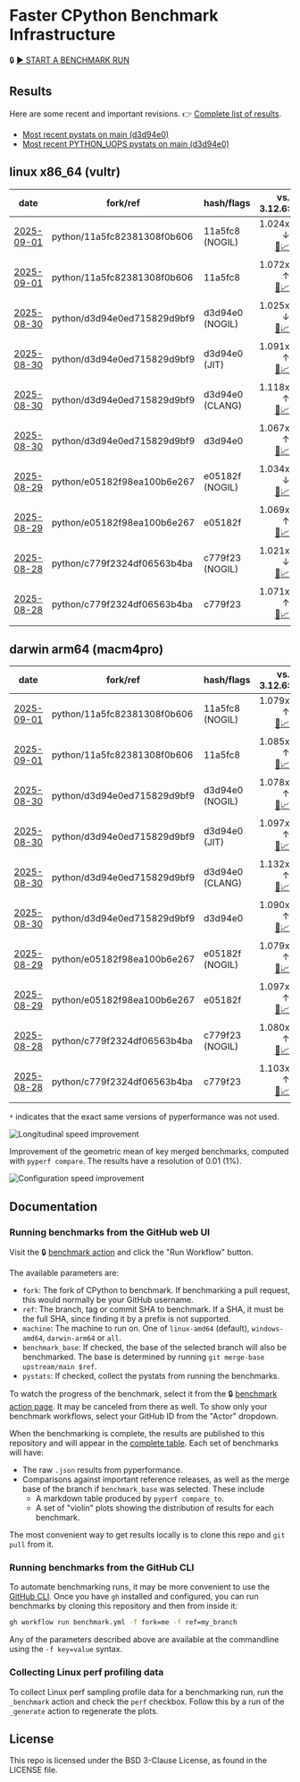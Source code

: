 # Faster CPython Benchmark Infrastructure

🔒 [▶️ START A BENCHMARK RUN](../../actions/workflows/benchmark.yml)

## Results

Here are some recent and important revisions. 👉 [Complete list of results](RESULTS.md).

<!-- START table -->
- [Most recent  pystats on main (d3d94e0)](results/bm-20250830-3.15.0a0-d3d94e0/bm-20250830-vultr-x86_64-python-d3d94e0ed715829d9bf9-3.15.0a0-d3d94e0-pystats.md)
- [Most recent PYTHON_UOPS pystats on main (d3d94e0)](results/bm-20250830-3.15.0a0-d3d94e0-PYTHON_UOPS/bm-20250830-vultr-x86_64-python-d3d94e0ed715829d9bf9-3.15.0a0-d3d94e0-pystats.md)

## linux x86_64 (vultr)
| date | fork/ref | hash/flags | vs. 3.12.6: | vs. 3.13.0rc2: | vs. base: |
| --- | --- | --- | ---: | ---: | ---: |
| [2025-09-01](results/bm-20250901-3.15.0a0-11a5fc8-NOGIL) | python/11a5fc82381308f0b606 | 11a5fc8 (NOGIL) | 1.024x ↓<br>[📄](results/bm-20250901-3.15.0a0-11a5fc8-NOGIL/bm-20250901-vultr-x86_64-python-11a5fc82381308f0b606-3.15.0a0-11a5fc8-vs-3.12.6.md)[📈](results/bm-20250901-3.15.0a0-11a5fc8-NOGIL/bm-20250901-vultr-x86_64-python-11a5fc82381308f0b606-3.15.0a0-11a5fc8-vs-3.12.6.svg) | 1.057x ↓<br>[📄](results/bm-20250901-3.15.0a0-11a5fc8-NOGIL/bm-20250901-vultr-x86_64-python-11a5fc82381308f0b606-3.15.0a0-11a5fc8-vs-3.13.0rc2.md)[📈](results/bm-20250901-3.15.0a0-11a5fc8-NOGIL/bm-20250901-vultr-x86_64-python-11a5fc82381308f0b606-3.15.0a0-11a5fc8-vs-3.13.0rc2.svg) | 1.096x ↓<br>[📄](results/bm-20250901-3.15.0a0-11a5fc8-NOGIL/bm-20250901-vultr-x86_64-python-11a5fc82381308f0b606-3.15.0a0-11a5fc8-vs-base.md)[📈](results/bm-20250901-3.15.0a0-11a5fc8-NOGIL/bm-20250901-vultr-x86_64-python-11a5fc82381308f0b606-3.15.0a0-11a5fc8-vs-base.svg)[🧠](results/bm-20250901-3.15.0a0-11a5fc8-NOGIL/bm-20250901-vultr-x86_64-python-11a5fc82381308f0b606-3.15.0a0-11a5fc8-vs-base-mem.svg) |
| [2025-09-01](results/bm-20250901-3.15.0a0-11a5fc8) | python/11a5fc82381308f0b606 | 11a5fc8 | 1.072x ↑<br>[📄](results/bm-20250901-3.15.0a0-11a5fc8/bm-20250901-vultr-x86_64-python-11a5fc82381308f0b606-3.15.0a0-11a5fc8-vs-3.12.6.md)[📈](results/bm-20250901-3.15.0a0-11a5fc8/bm-20250901-vultr-x86_64-python-11a5fc82381308f0b606-3.15.0a0-11a5fc8-vs-3.12.6.svg) | 1.036x ↑<br>[📄](results/bm-20250901-3.15.0a0-11a5fc8/bm-20250901-vultr-x86_64-python-11a5fc82381308f0b606-3.15.0a0-11a5fc8-vs-3.13.0rc2.md)[📈](results/bm-20250901-3.15.0a0-11a5fc8/bm-20250901-vultr-x86_64-python-11a5fc82381308f0b606-3.15.0a0-11a5fc8-vs-3.13.0rc2.svg) |  |
| [2025-08-30](results/bm-20250830-3.15.0a0-d3d94e0-NOGIL) | python/d3d94e0ed715829d9bf9 | d3d94e0 (NOGIL) | 1.025x ↓<br>[📄](results/bm-20250830-3.15.0a0-d3d94e0-NOGIL/bm-20250830-vultr-x86_64-python-d3d94e0ed715829d9bf9-3.15.0a0-d3d94e0-vs-3.12.6.md)[📈](results/bm-20250830-3.15.0a0-d3d94e0-NOGIL/bm-20250830-vultr-x86_64-python-d3d94e0ed715829d9bf9-3.15.0a0-d3d94e0-vs-3.12.6.svg) | 1.058x ↓<br>[📄](results/bm-20250830-3.15.0a0-d3d94e0-NOGIL/bm-20250830-vultr-x86_64-python-d3d94e0ed715829d9bf9-3.15.0a0-d3d94e0-vs-3.13.0rc2.md)[📈](results/bm-20250830-3.15.0a0-d3d94e0-NOGIL/bm-20250830-vultr-x86_64-python-d3d94e0ed715829d9bf9-3.15.0a0-d3d94e0-vs-3.13.0rc2.svg) | 1.092x ↓<br>[📄](results/bm-20250830-3.15.0a0-d3d94e0-NOGIL/bm-20250830-vultr-x86_64-python-d3d94e0ed715829d9bf9-3.15.0a0-d3d94e0-vs-base.md)[📈](results/bm-20250830-3.15.0a0-d3d94e0-NOGIL/bm-20250830-vultr-x86_64-python-d3d94e0ed715829d9bf9-3.15.0a0-d3d94e0-vs-base.svg)[🧠](results/bm-20250830-3.15.0a0-d3d94e0-NOGIL/bm-20250830-vultr-x86_64-python-d3d94e0ed715829d9bf9-3.15.0a0-d3d94e0-vs-base-mem.svg) |
| [2025-08-30](results/bm-20250830-3.15.0a0-d3d94e0-JIT) | python/d3d94e0ed715829d9bf9 | d3d94e0 (JIT) | 1.091x ↑<br>[📄](results/bm-20250830-3.15.0a0-d3d94e0-JIT/bm-20250830-vultr-x86_64-python-d3d94e0ed715829d9bf9-3.15.0a0-d3d94e0-vs-3.12.6.md)[📈](results/bm-20250830-3.15.0a0-d3d94e0-JIT/bm-20250830-vultr-x86_64-python-d3d94e0ed715829d9bf9-3.15.0a0-d3d94e0-vs-3.12.6.svg) | 1.055x ↑<br>[📄](results/bm-20250830-3.15.0a0-d3d94e0-JIT/bm-20250830-vultr-x86_64-python-d3d94e0ed715829d9bf9-3.15.0a0-d3d94e0-vs-3.13.0rc2.md)[📈](results/bm-20250830-3.15.0a0-d3d94e0-JIT/bm-20250830-vultr-x86_64-python-d3d94e0ed715829d9bf9-3.15.0a0-d3d94e0-vs-3.13.0rc2.svg) | 1.019x ↑<br>[📄](results/bm-20250830-3.15.0a0-d3d94e0-JIT/bm-20250830-vultr-x86_64-python-d3d94e0ed715829d9bf9-3.15.0a0-d3d94e0-vs-base.md)[📈](results/bm-20250830-3.15.0a0-d3d94e0-JIT/bm-20250830-vultr-x86_64-python-d3d94e0ed715829d9bf9-3.15.0a0-d3d94e0-vs-base.svg)[🧠](results/bm-20250830-3.15.0a0-d3d94e0-JIT/bm-20250830-vultr-x86_64-python-d3d94e0ed715829d9bf9-3.15.0a0-d3d94e0-vs-base-mem.svg) |
| [2025-08-30](results/bm-20250830-3.15.0a0-d3d94e0-CLANG) | python/d3d94e0ed715829d9bf9 | d3d94e0 (CLANG) | 1.118x ↑<br>[📄](results/bm-20250830-3.15.0a0-d3d94e0-CLANG/bm-20250830-vultr-x86_64-python-d3d94e0ed715829d9bf9-3.15.0a0-d3d94e0-vs-3.12.6.md)[📈](results/bm-20250830-3.15.0a0-d3d94e0-CLANG/bm-20250830-vultr-x86_64-python-d3d94e0ed715829d9bf9-3.15.0a0-d3d94e0-vs-3.12.6.svg) | 1.081x ↑<br>[📄](results/bm-20250830-3.15.0a0-d3d94e0-CLANG/bm-20250830-vultr-x86_64-python-d3d94e0ed715829d9bf9-3.15.0a0-d3d94e0-vs-3.13.0rc2.md)[📈](results/bm-20250830-3.15.0a0-d3d94e0-CLANG/bm-20250830-vultr-x86_64-python-d3d94e0ed715829d9bf9-3.15.0a0-d3d94e0-vs-3.13.0rc2.svg) | 1.044x ↑<br>[📄](results/bm-20250830-3.15.0a0-d3d94e0-CLANG/bm-20250830-vultr-x86_64-python-d3d94e0ed715829d9bf9-3.15.0a0-d3d94e0-vs-base.md)[📈](results/bm-20250830-3.15.0a0-d3d94e0-CLANG/bm-20250830-vultr-x86_64-python-d3d94e0ed715829d9bf9-3.15.0a0-d3d94e0-vs-base.svg)[🧠](results/bm-20250830-3.15.0a0-d3d94e0-CLANG/bm-20250830-vultr-x86_64-python-d3d94e0ed715829d9bf9-3.15.0a0-d3d94e0-vs-base-mem.svg) |
| [2025-08-30](results/bm-20250830-3.15.0a0-d3d94e0) | python/d3d94e0ed715829d9bf9 | d3d94e0 | 1.067x ↑<br>[📄](results/bm-20250830-3.15.0a0-d3d94e0/bm-20250830-vultr-x86_64-python-d3d94e0ed715829d9bf9-3.15.0a0-d3d94e0-vs-3.12.6.md)[📈](results/bm-20250830-3.15.0a0-d3d94e0/bm-20250830-vultr-x86_64-python-d3d94e0ed715829d9bf9-3.15.0a0-d3d94e0-vs-3.12.6.svg) | 1.032x ↑<br>[📄](results/bm-20250830-3.15.0a0-d3d94e0/bm-20250830-vultr-x86_64-python-d3d94e0ed715829d9bf9-3.15.0a0-d3d94e0-vs-3.13.0rc2.md)[📈](results/bm-20250830-3.15.0a0-d3d94e0/bm-20250830-vultr-x86_64-python-d3d94e0ed715829d9bf9-3.15.0a0-d3d94e0-vs-3.13.0rc2.svg) |  |
| [2025-08-29](results/bm-20250829-3.15.0a0-e05182f-NOGIL) | python/e05182f98ea100b6e267 | e05182f (NOGIL) | 1.034x ↓<br>[📄](results/bm-20250829-3.15.0a0-e05182f-NOGIL/bm-20250829-vultr-x86_64-python-e05182f98ea100b6e267-3.15.0a0-e05182f-vs-3.12.6.md)[📈](results/bm-20250829-3.15.0a0-e05182f-NOGIL/bm-20250829-vultr-x86_64-python-e05182f98ea100b6e267-3.15.0a0-e05182f-vs-3.12.6.svg) | 1.066x ↓<br>[📄](results/bm-20250829-3.15.0a0-e05182f-NOGIL/bm-20250829-vultr-x86_64-python-e05182f98ea100b6e267-3.15.0a0-e05182f-vs-3.13.0rc2.md)[📈](results/bm-20250829-3.15.0a0-e05182f-NOGIL/bm-20250829-vultr-x86_64-python-e05182f98ea100b6e267-3.15.0a0-e05182f-vs-3.13.0rc2.svg) | 1.101x ↓<br>[📄](results/bm-20250829-3.15.0a0-e05182f-NOGIL/bm-20250829-vultr-x86_64-python-e05182f98ea100b6e267-3.15.0a0-e05182f-vs-base.md)[📈](results/bm-20250829-3.15.0a0-e05182f-NOGIL/bm-20250829-vultr-x86_64-python-e05182f98ea100b6e267-3.15.0a0-e05182f-vs-base.svg)[🧠](results/bm-20250829-3.15.0a0-e05182f-NOGIL/bm-20250829-vultr-x86_64-python-e05182f98ea100b6e267-3.15.0a0-e05182f-vs-base-mem.svg) |
| [2025-08-29](results/bm-20250829-3.15.0a0-e05182f) | python/e05182f98ea100b6e267 | e05182f | 1.069x ↑<br>[📄](results/bm-20250829-3.15.0a0-e05182f/bm-20250829-vultr-x86_64-python-e05182f98ea100b6e267-3.15.0a0-e05182f-vs-3.12.6.md)[📈](results/bm-20250829-3.15.0a0-e05182f/bm-20250829-vultr-x86_64-python-e05182f98ea100b6e267-3.15.0a0-e05182f-vs-3.12.6.svg) | 1.034x ↑<br>[📄](results/bm-20250829-3.15.0a0-e05182f/bm-20250829-vultr-x86_64-python-e05182f98ea100b6e267-3.15.0a0-e05182f-vs-3.13.0rc2.md)[📈](results/bm-20250829-3.15.0a0-e05182f/bm-20250829-vultr-x86_64-python-e05182f98ea100b6e267-3.15.0a0-e05182f-vs-3.13.0rc2.svg) |  |
| [2025-08-28](results/bm-20250828-3.15.0a0-c779f23-NOGIL) | python/c779f2324df06563b4ba | c779f23 (NOGIL) | 1.021x ↓<br>[📄](results/bm-20250828-3.15.0a0-c779f23-NOGIL/bm-20250828-vultr-x86_64-python-c779f2324df06563b4ba-3.15.0a0-c779f23-vs-3.12.6.md)[📈](results/bm-20250828-3.15.0a0-c779f23-NOGIL/bm-20250828-vultr-x86_64-python-c779f2324df06563b4ba-3.15.0a0-c779f23-vs-3.12.6.svg) | 1.055x ↓<br>[📄](results/bm-20250828-3.15.0a0-c779f23-NOGIL/bm-20250828-vultr-x86_64-python-c779f2324df06563b4ba-3.15.0a0-c779f23-vs-3.13.0rc2.md)[📈](results/bm-20250828-3.15.0a0-c779f23-NOGIL/bm-20250828-vultr-x86_64-python-c779f2324df06563b4ba-3.15.0a0-c779f23-vs-3.13.0rc2.svg) | 1.092x ↓<br>[📄](results/bm-20250828-3.15.0a0-c779f23-NOGIL/bm-20250828-vultr-x86_64-python-c779f2324df06563b4ba-3.15.0a0-c779f23-vs-base.md)[📈](results/bm-20250828-3.15.0a0-c779f23-NOGIL/bm-20250828-vultr-x86_64-python-c779f2324df06563b4ba-3.15.0a0-c779f23-vs-base.svg)[🧠](results/bm-20250828-3.15.0a0-c779f23-NOGIL/bm-20250828-vultr-x86_64-python-c779f2324df06563b4ba-3.15.0a0-c779f23-vs-base-mem.svg) |
| [2025-08-28](results/bm-20250828-3.15.0a0-c779f23) | python/c779f2324df06563b4ba | c779f23 | 1.071x ↑<br>[📄](results/bm-20250828-3.15.0a0-c779f23/bm-20250828-vultr-x86_64-python-c779f2324df06563b4ba-3.15.0a0-c779f23-vs-3.12.6.md)[📈](results/bm-20250828-3.15.0a0-c779f23/bm-20250828-vultr-x86_64-python-c779f2324df06563b4ba-3.15.0a0-c779f23-vs-3.12.6.svg) | 1.035x ↑<br>[📄](results/bm-20250828-3.15.0a0-c779f23/bm-20250828-vultr-x86_64-python-c779f2324df06563b4ba-3.15.0a0-c779f23-vs-3.13.0rc2.md)[📈](results/bm-20250828-3.15.0a0-c779f23/bm-20250828-vultr-x86_64-python-c779f2324df06563b4ba-3.15.0a0-c779f23-vs-3.13.0rc2.svg) |  |

## darwin arm64 (macm4pro)
| date | fork/ref | hash/flags | vs. 3.12.6: | vs. 3.13.0rc2: | vs. base: |
| --- | --- | --- | ---: | ---: | ---: |
| [2025-09-01](results/bm-20250901-3.15.0a0-11a5fc8-NOGIL) | python/11a5fc82381308f0b606 | 11a5fc8 (NOGIL) | 1.079x ↑<br>[📄](results/bm-20250901-3.15.0a0-11a5fc8-NOGIL/bm-20250901-macm4pro-arm64-python-11a5fc82381308f0b606-3.15.0a0-11a5fc8-vs-3.12.6.md)[📈](results/bm-20250901-3.15.0a0-11a5fc8-NOGIL/bm-20250901-macm4pro-arm64-python-11a5fc82381308f0b606-3.15.0a0-11a5fc8-vs-3.12.6.svg) | 1.000x ↑<br>[📄](results/bm-20250901-3.15.0a0-11a5fc8-NOGIL/bm-20250901-macm4pro-arm64-python-11a5fc82381308f0b606-3.15.0a0-11a5fc8-vs-3.13.0rc2.md)[📈](results/bm-20250901-3.15.0a0-11a5fc8-NOGIL/bm-20250901-macm4pro-arm64-python-11a5fc82381308f0b606-3.15.0a0-11a5fc8-vs-3.13.0rc2.svg) | 1.008x ↓<br>[📄](results/bm-20250901-3.15.0a0-11a5fc8-NOGIL/bm-20250901-macm4pro-arm64-python-11a5fc82381308f0b606-3.15.0a0-11a5fc8-vs-base.md)[📈](results/bm-20250901-3.15.0a0-11a5fc8-NOGIL/bm-20250901-macm4pro-arm64-python-11a5fc82381308f0b606-3.15.0a0-11a5fc8-vs-base.svg)[🧠](results/bm-20250901-3.15.0a0-11a5fc8-NOGIL/bm-20250901-macm4pro-arm64-python-11a5fc82381308f0b606-3.15.0a0-11a5fc8-vs-base-mem.svg) |
| [2025-09-01](results/bm-20250901-3.15.0a0-11a5fc8) | python/11a5fc82381308f0b606 | 11a5fc8 | 1.085x ↑<br>[📄](results/bm-20250901-3.15.0a0-11a5fc8/bm-20250901-macm4pro-arm64-python-11a5fc82381308f0b606-3.15.0a0-11a5fc8-vs-3.12.6.md)[📈](results/bm-20250901-3.15.0a0-11a5fc8/bm-20250901-macm4pro-arm64-python-11a5fc82381308f0b606-3.15.0a0-11a5fc8-vs-3.12.6.svg) | 1.006x ↑<br>[📄](results/bm-20250901-3.15.0a0-11a5fc8/bm-20250901-macm4pro-arm64-python-11a5fc82381308f0b606-3.15.0a0-11a5fc8-vs-3.13.0rc2.md)[📈](results/bm-20250901-3.15.0a0-11a5fc8/bm-20250901-macm4pro-arm64-python-11a5fc82381308f0b606-3.15.0a0-11a5fc8-vs-3.13.0rc2.svg) |  |
| [2025-08-30](results/bm-20250830-3.15.0a0-d3d94e0-NOGIL) | python/d3d94e0ed715829d9bf9 | d3d94e0 (NOGIL) | 1.078x ↑<br>[📄](results/bm-20250830-3.15.0a0-d3d94e0-NOGIL/bm-20250830-macm4pro-arm64-python-d3d94e0ed715829d9bf9-3.15.0a0-d3d94e0-vs-3.12.6.md)[📈](results/bm-20250830-3.15.0a0-d3d94e0-NOGIL/bm-20250830-macm4pro-arm64-python-d3d94e0ed715829d9bf9-3.15.0a0-d3d94e0-vs-3.12.6.svg) | 1.000x ↑<br>[📄](results/bm-20250830-3.15.0a0-d3d94e0-NOGIL/bm-20250830-macm4pro-arm64-python-d3d94e0ed715829d9bf9-3.15.0a0-d3d94e0-vs-3.13.0rc2.md)[📈](results/bm-20250830-3.15.0a0-d3d94e0-NOGIL/bm-20250830-macm4pro-arm64-python-d3d94e0ed715829d9bf9-3.15.0a0-d3d94e0-vs-3.13.0rc2.svg) | 1.013x ↓<br>[📄](results/bm-20250830-3.15.0a0-d3d94e0-NOGIL/bm-20250830-macm4pro-arm64-python-d3d94e0ed715829d9bf9-3.15.0a0-d3d94e0-vs-base.md)[📈](results/bm-20250830-3.15.0a0-d3d94e0-NOGIL/bm-20250830-macm4pro-arm64-python-d3d94e0ed715829d9bf9-3.15.0a0-d3d94e0-vs-base.svg)[🧠](results/bm-20250830-3.15.0a0-d3d94e0-NOGIL/bm-20250830-macm4pro-arm64-python-d3d94e0ed715829d9bf9-3.15.0a0-d3d94e0-vs-base-mem.svg) |
| [2025-08-30](results/bm-20250830-3.15.0a0-d3d94e0-JIT) | python/d3d94e0ed715829d9bf9 | d3d94e0 (JIT) | 1.097x ↑<br>[📄](results/bm-20250830-3.15.0a0-d3d94e0-JIT/bm-20250830-macm4pro-arm64-python-d3d94e0ed715829d9bf9-3.15.0a0-d3d94e0-vs-3.12.6.md)[📈](results/bm-20250830-3.15.0a0-d3d94e0-JIT/bm-20250830-macm4pro-arm64-python-d3d94e0ed715829d9bf9-3.15.0a0-d3d94e0-vs-3.12.6.svg) | 1.017x ↑<br>[📄](results/bm-20250830-3.15.0a0-d3d94e0-JIT/bm-20250830-macm4pro-arm64-python-d3d94e0ed715829d9bf9-3.15.0a0-d3d94e0-vs-3.13.0rc2.md)[📈](results/bm-20250830-3.15.0a0-d3d94e0-JIT/bm-20250830-macm4pro-arm64-python-d3d94e0ed715829d9bf9-3.15.0a0-d3d94e0-vs-3.13.0rc2.svg) | 1.007x ↑<br>[📄](results/bm-20250830-3.15.0a0-d3d94e0-JIT/bm-20250830-macm4pro-arm64-python-d3d94e0ed715829d9bf9-3.15.0a0-d3d94e0-vs-base.md)[📈](results/bm-20250830-3.15.0a0-d3d94e0-JIT/bm-20250830-macm4pro-arm64-python-d3d94e0ed715829d9bf9-3.15.0a0-d3d94e0-vs-base.svg)[🧠](results/bm-20250830-3.15.0a0-d3d94e0-JIT/bm-20250830-macm4pro-arm64-python-d3d94e0ed715829d9bf9-3.15.0a0-d3d94e0-vs-base-mem.svg) |
| [2025-08-30](results/bm-20250830-3.15.0a0-d3d94e0-CLANG) | python/d3d94e0ed715829d9bf9 | d3d94e0 (CLANG) | 1.132x ↑<br>[📄](results/bm-20250830-3.15.0a0-d3d94e0-CLANG/bm-20250830-macm4pro-arm64-python-d3d94e0ed715829d9bf9-3.15.0a0-d3d94e0-vs-3.12.6.md)[📈](results/bm-20250830-3.15.0a0-d3d94e0-CLANG/bm-20250830-macm4pro-arm64-python-d3d94e0ed715829d9bf9-3.15.0a0-d3d94e0-vs-3.12.6.svg) | 1.050x ↑<br>[📄](results/bm-20250830-3.15.0a0-d3d94e0-CLANG/bm-20250830-macm4pro-arm64-python-d3d94e0ed715829d9bf9-3.15.0a0-d3d94e0-vs-3.13.0rc2.md)[📈](results/bm-20250830-3.15.0a0-d3d94e0-CLANG/bm-20250830-macm4pro-arm64-python-d3d94e0ed715829d9bf9-3.15.0a0-d3d94e0-vs-3.13.0rc2.svg) | 1.041x ↑<br>[📄](results/bm-20250830-3.15.0a0-d3d94e0-CLANG/bm-20250830-macm4pro-arm64-python-d3d94e0ed715829d9bf9-3.15.0a0-d3d94e0-vs-base.md)[📈](results/bm-20250830-3.15.0a0-d3d94e0-CLANG/bm-20250830-macm4pro-arm64-python-d3d94e0ed715829d9bf9-3.15.0a0-d3d94e0-vs-base.svg)[🧠](results/bm-20250830-3.15.0a0-d3d94e0-CLANG/bm-20250830-macm4pro-arm64-python-d3d94e0ed715829d9bf9-3.15.0a0-d3d94e0-vs-base-mem.svg) |
| [2025-08-30](results/bm-20250830-3.15.0a0-d3d94e0) | python/d3d94e0ed715829d9bf9 | d3d94e0 | 1.090x ↑<br>[📄](results/bm-20250830-3.15.0a0-d3d94e0/bm-20250830-macm4pro-arm64-python-d3d94e0ed715829d9bf9-3.15.0a0-d3d94e0-vs-3.12.6.md)[📈](results/bm-20250830-3.15.0a0-d3d94e0/bm-20250830-macm4pro-arm64-python-d3d94e0ed715829d9bf9-3.15.0a0-d3d94e0-vs-3.12.6.svg) | 1.011x ↑<br>[📄](results/bm-20250830-3.15.0a0-d3d94e0/bm-20250830-macm4pro-arm64-python-d3d94e0ed715829d9bf9-3.15.0a0-d3d94e0-vs-3.13.0rc2.md)[📈](results/bm-20250830-3.15.0a0-d3d94e0/bm-20250830-macm4pro-arm64-python-d3d94e0ed715829d9bf9-3.15.0a0-d3d94e0-vs-3.13.0rc2.svg) |  |
| [2025-08-29](results/bm-20250829-3.15.0a0-e05182f-NOGIL) | python/e05182f98ea100b6e267 | e05182f (NOGIL) | 1.079x ↑<br>[📄](results/bm-20250829-3.15.0a0-e05182f-NOGIL/bm-20250829-macm4pro-arm64-python-e05182f98ea100b6e267-3.15.0a0-e05182f-vs-3.12.6.md)[📈](results/bm-20250829-3.15.0a0-e05182f-NOGIL/bm-20250829-macm4pro-arm64-python-e05182f98ea100b6e267-3.15.0a0-e05182f-vs-3.12.6.svg) | 1.001x ↑<br>[📄](results/bm-20250829-3.15.0a0-e05182f-NOGIL/bm-20250829-macm4pro-arm64-python-e05182f98ea100b6e267-3.15.0a0-e05182f-vs-3.13.0rc2.md)[📈](results/bm-20250829-3.15.0a0-e05182f-NOGIL/bm-20250829-macm4pro-arm64-python-e05182f98ea100b6e267-3.15.0a0-e05182f-vs-3.13.0rc2.svg) | 1.018x ↓<br>[📄](results/bm-20250829-3.15.0a0-e05182f-NOGIL/bm-20250829-macm4pro-arm64-python-e05182f98ea100b6e267-3.15.0a0-e05182f-vs-base.md)[📈](results/bm-20250829-3.15.0a0-e05182f-NOGIL/bm-20250829-macm4pro-arm64-python-e05182f98ea100b6e267-3.15.0a0-e05182f-vs-base.svg)[🧠](results/bm-20250829-3.15.0a0-e05182f-NOGIL/bm-20250829-macm4pro-arm64-python-e05182f98ea100b6e267-3.15.0a0-e05182f-vs-base-mem.svg) |
| [2025-08-29](results/bm-20250829-3.15.0a0-e05182f) | python/e05182f98ea100b6e267 | e05182f | 1.097x ↑<br>[📄](results/bm-20250829-3.15.0a0-e05182f/bm-20250829-macm4pro-arm64-python-e05182f98ea100b6e267-3.15.0a0-e05182f-vs-3.12.6.md)[📈](results/bm-20250829-3.15.0a0-e05182f/bm-20250829-macm4pro-arm64-python-e05182f98ea100b6e267-3.15.0a0-e05182f-vs-3.12.6.svg) | 1.018x ↑<br>[📄](results/bm-20250829-3.15.0a0-e05182f/bm-20250829-macm4pro-arm64-python-e05182f98ea100b6e267-3.15.0a0-e05182f-vs-3.13.0rc2.md)[📈](results/bm-20250829-3.15.0a0-e05182f/bm-20250829-macm4pro-arm64-python-e05182f98ea100b6e267-3.15.0a0-e05182f-vs-3.13.0rc2.svg) |  |
| [2025-08-28](results/bm-20250828-3.15.0a0-c779f23-NOGIL) | python/c779f2324df06563b4ba | c779f23 (NOGIL) | 1.080x ↑<br>[📄](results/bm-20250828-3.15.0a0-c779f23-NOGIL/bm-20250828-macm4pro-arm64-python-c779f2324df06563b4ba-3.15.0a0-c779f23-vs-3.12.6.md)[📈](results/bm-20250828-3.15.0a0-c779f23-NOGIL/bm-20250828-macm4pro-arm64-python-c779f2324df06563b4ba-3.15.0a0-c779f23-vs-3.12.6.svg) | 1.002x ↑<br>[📄](results/bm-20250828-3.15.0a0-c779f23-NOGIL/bm-20250828-macm4pro-arm64-python-c779f2324df06563b4ba-3.15.0a0-c779f23-vs-3.13.0rc2.md)[📈](results/bm-20250828-3.15.0a0-c779f23-NOGIL/bm-20250828-macm4pro-arm64-python-c779f2324df06563b4ba-3.15.0a0-c779f23-vs-3.13.0rc2.svg) | 1.023x ↓<br>[📄](results/bm-20250828-3.15.0a0-c779f23-NOGIL/bm-20250828-macm4pro-arm64-python-c779f2324df06563b4ba-3.15.0a0-c779f23-vs-base.md)[📈](results/bm-20250828-3.15.0a0-c779f23-NOGIL/bm-20250828-macm4pro-arm64-python-c779f2324df06563b4ba-3.15.0a0-c779f23-vs-base.svg)[🧠](results/bm-20250828-3.15.0a0-c779f23-NOGIL/bm-20250828-macm4pro-arm64-python-c779f2324df06563b4ba-3.15.0a0-c779f23-vs-base-mem.svg) |
| [2025-08-28](results/bm-20250828-3.15.0a0-c779f23) | python/c779f2324df06563b4ba | c779f23 | 1.103x ↑<br>[📄](results/bm-20250828-3.15.0a0-c779f23/bm-20250828-macm4pro-arm64-python-c779f2324df06563b4ba-3.15.0a0-c779f23-vs-3.12.6.md)[📈](results/bm-20250828-3.15.0a0-c779f23/bm-20250828-macm4pro-arm64-python-c779f2324df06563b4ba-3.15.0a0-c779f23-vs-3.12.6.svg) | 1.023x ↑<br>[📄](results/bm-20250828-3.15.0a0-c779f23/bm-20250828-macm4pro-arm64-python-c779f2324df06563b4ba-3.15.0a0-c779f23-vs-3.13.0rc2.md)[📈](results/bm-20250828-3.15.0a0-c779f23/bm-20250828-macm4pro-arm64-python-c779f2324df06563b4ba-3.15.0a0-c779f23-vs-3.13.0rc2.svg) |  |


<!-- END table -->

`*` indicates that the exact same versions of pyperformance was not used.

![Longitudinal speed improvement](/longitudinal.svg)

Improvement of the geometric mean of key merged benchmarks, computed with `pyperf compare`.
The results have a resolution of 0.01 (1%).

![Configuration speed improvement](/configs.svg)

## Documentation

### Running benchmarks from the GitHub web UI

Visit the 🔒 [benchmark action](../../actions/workflows/benchmark.yml) and click the "Run Workflow" button.

The available parameters are:

- `fork`: The fork of CPython to benchmark.
  If benchmarking a pull request, this would normally be your GitHub username.
- `ref`: The branch, tag or commit SHA to benchmark.
  If a SHA, it must be the full SHA, since finding it by a prefix is not supported.
- `machine`: The machine to run on.
  One of `linux-amd64` (default), `windows-amd64`, `darwin-arm64` or `all`.
- `benchmark_base`: If checked, the base of the selected branch will also be benchmarked.
  The base is determined by running `git merge-base upstream/main $ref`.
- `pystats`: If checked, collect the pystats from running the benchmarks.

To watch the progress of the benchmark, select it from the 🔒 [benchmark action page](../../actions/workflows/benchmark.yml).
It may be canceled from there as well.
To show only your benchmark workflows, select your GitHub ID from the "Actor" dropdown.

When the benchmarking is complete, the results are published to this repository and will appear in the [complete table](RESULTS.md).
Each set of benchmarks will have:

- The raw `.json` results from pyperformance.
- Comparisons against important reference releases, as well as the merge base of the branch if `benchmark_base` was selected. These include
  - A markdown table produced by `pyperf compare_to`.
  - A set of "violin" plots showing the distribution of results for each benchmark.

The most convenient way to get results locally is to clone this repo and `git pull` from it.

### Running benchmarks from the GitHub CLI

To automate benchmarking runs, it may be more convenient to use the [GitHub CLI](https://cli.github.com/).
Once you have `gh` installed and configured, you can run benchmarks by cloning this repository and then from inside it:

```bash session
gh workflow run benchmark.yml -f fork=me -f ref=my_branch
```

Any of the parameters described above are available at the commandline using the `-f key=value` syntax.

### Collecting Linux perf profiling data

To collect Linux perf sampling profile data for a benchmarking run, run the `_benchmark` action and check the `perf` checkbox.
Follow this by a run of the `_generate` action to regenerate the plots.

## License

This repo is licensed under the BSD 3-Clause License, as found in the LICENSE file.
